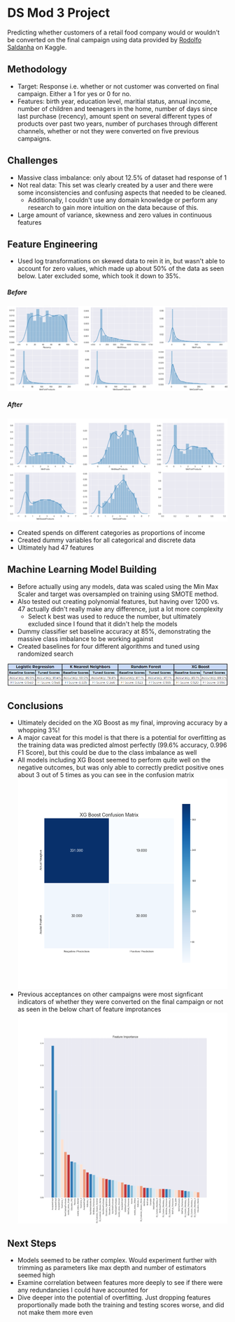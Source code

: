 # DS Mod 3 Project
Predicting whether customers of a retail food company would or wouldn't be converted on the final campaign using data provided by [Rodolfo Saldanha](https://www.kaggle.com/rodsaldanha/arketing-campaign#ml_project1_data.xlsx) on Kaggle.

## Methodology
* Target: Response i.e. whether or not customer was converted on final campaign. Either a 1 for yes or 0 for no.
* Features: birth year, education level, maritial status, annual income, number of children and teenagers in the home, number of days since last purchase (recency), amount spent on several different types of products over past two years, number of purchases through different channels, whether or not they were converted on five previous campaigns.

## Challenges
* Massive class imbalance: only about 12.5% of dataset had response of 1
* Not real data: This set was clearly created by a user and there were some inconsistencies and confusing aspects that needed to be cleaned.
    * Additionally, I couldn't use any domain knowledge or perform any research to gain more intuition on the data because of this.
* Large amount of variance, skewness and zero values in continuous features

## Feature Engineering
* Used log transformations on skewed data to rein it in, but wasn't able to account for zero values, which made up about 50% of the data as seen below. Later excluded some, which took it down to 35%.
##### Before
![image-1](charts/variance_skewness_example.PNG)<br>
##### After 
![image-2](charts/variance_skewness_example_after_log.PNG)<br>
* Created spends on different categories as proportions of income
* Created dummy variables for all categorical and discrete data
* Ultimately had 47 features

## Machine Learning Model Building
* Before actually using any models, data was scaled using the Min Max Scaler and target was oversampled on training using SMOTE method.
* Also tested out creating polynomial features, but having over 1200 vs. 47 actually didn't really make any difference, just a lot more complexity
    * Select k best was used to reduce the number, but ultimately excluded since I found that it didn't help the models
* Dummy classifier set baseline accuracy at 85%, demonstrating the massive class imbalance to be working against
* Created baselines for four different algorithms and tuned using randomized search

![image-3](charts/model_scores.png)<br>

## Conclusions
* Ultimately decided on the XG Boost as my final, improving accuracy by a whopping 3%!
* A major caveat for this model is that there is a potential for overfitting as the training data was predicted almost perfectly (99.6% accuracy, 0.996 F1 Score), but this could be due to the class imbalance as well
* All models including XG Boost seemed to perform quite well on the negative outcomes, but was only able to correctly predict positive ones about 3 out of 5 times as you can see in the confusion matrix
![image-4](charts/XG_Boost_Confusion_Matrix.png)<br>
* Previous acceptances on other campaigns were most signficant indicators of whether they were converted on the final campaign or not as seen in the below chart of feature improtances
![image-5](charts/feature_importance.png)<br>

## Next Steps
* Models seemed to be rather complex. Would experiment further with trimming as parameters like max depth and number of estimators seemed high
* Examine correlation between features more deeply to see if there were any redundancies I could have accounted for
* Dive deeper into the potential of overfitting. Just dropping features proportionally made both the training and testing scores worse, and did not make them more even
